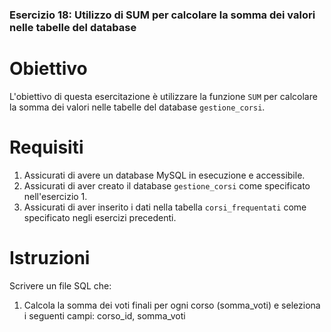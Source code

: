 ### Esercizio 18: Utilizzo di SUM per calcolare la somma dei valori nelle tabelle del database

# Obiettivo
L'obiettivo di questa esercitazione è utilizzare la funzione `SUM` per calcolare la somma dei valori nelle tabelle del database `gestione_corsi`.

# Requisiti
1. Assicurati di avere un database MySQL in esecuzione e accessibile.
2. Assicurati di aver creato il database `gestione_corsi` come specificato nell'esercizio 1.
3. Assicurati di aver inserito i dati nella tabella `corsi_frequentati` come specificato negli esercizi precedenti.

# Istruzioni
Scrivere un file SQL che:
1. Calcola la somma dei voti finali per ogni corso (somma_voti) e seleziona i seguenti campi: corso_id, somma_voti
